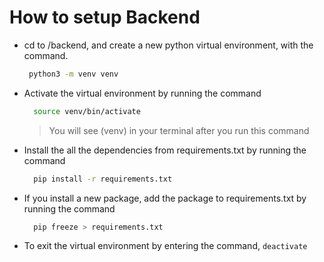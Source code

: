 # How to setup Backend

- cd to /backend, and create a new python virtual environment, with the command.

  ```bash
   python3 -m venv venv
  ```

- Activate the virtual environment by running the command

  ```bash
    source venv/bin/activate
  ```

  > You will see (venv) in your terminal after you run this command

- Install the all the dependencies from requirements.txt by running the command

  ```bash
    pip install -r requirements.txt
  ```

- If you install a new package, add the package to requirements.txt by running the command

  ```bash
    pip freeze > requirements.txt
  ```

- To exit the virtual environment by entering the command, `deactivate`
